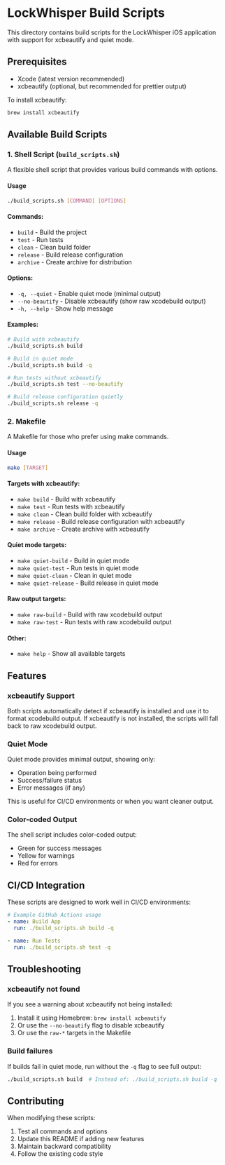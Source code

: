 # LockWhisper Build Scripts

This directory contains build scripts for the LockWhisper iOS application with support for xcbeautify and quiet mode.

## Prerequisites

- Xcode (latest version recommended)
- xcbeautify (optional, but recommended for prettier output)

To install xcbeautify:
```bash
brew install xcbeautify
```

## Available Build Scripts

### 1. Shell Script (`build_scripts.sh`)

A flexible shell script that provides various build commands with options.

#### Usage

```bash
./build_scripts.sh [COMMAND] [OPTIONS]
```

#### Commands:
- `build` - Build the project
- `test` - Run tests
- `clean` - Clean build folder
- `release` - Build release configuration
- `archive` - Create archive for distribution

#### Options:
- `-q, --quiet` - Enable quiet mode (minimal output)
- `--no-beautify` - Disable xcbeautify (show raw xcodebuild output)
- `-h, --help` - Show help message

#### Examples:
```bash
# Build with xcbeautify
./build_scripts.sh build

# Build in quiet mode
./build_scripts.sh build -q

# Run tests without xcbeautify
./build_scripts.sh test --no-beautify

# Build release configuration quietly
./build_scripts.sh release -q
```

### 2. Makefile

A Makefile for those who prefer using make commands.

#### Usage

```bash
make [TARGET]
```

#### Targets with xcbeautify:
- `make build` - Build with xcbeautify
- `make test` - Run tests with xcbeautify
- `make clean` - Clean build folder with xcbeautify
- `make release` - Build release configuration with xcbeautify
- `make archive` - Create archive with xcbeautify

#### Quiet mode targets:
- `make quiet-build` - Build in quiet mode
- `make quiet-test` - Run tests in quiet mode
- `make quiet-clean` - Clean in quiet mode
- `make quiet-release` - Build release in quiet mode

#### Raw output targets:
- `make raw-build` - Build with raw xcodebuild output
- `make raw-test` - Run tests with raw xcodebuild output

#### Other:
- `make help` - Show all available targets

## Features

### xcbeautify Support

Both scripts automatically detect if xcbeautify is installed and use it to format xcodebuild output. If xcbeautify is not installed, the scripts will fall back to raw xcodebuild output.

### Quiet Mode

Quiet mode provides minimal output, showing only:
- Operation being performed
- Success/failure status
- Error messages (if any)

This is useful for CI/CD environments or when you want cleaner output.

### Color-coded Output

The shell script includes color-coded output:
- Green for success messages
- Yellow for warnings
- Red for errors

## CI/CD Integration

These scripts are designed to work well in CI/CD environments:

```yaml
# Example GitHub Actions usage
- name: Build App
  run: ./build_scripts.sh build -q

- name: Run Tests
  run: ./build_scripts.sh test -q
```

## Troubleshooting

### xcbeautify not found

If you see a warning about xcbeautify not being installed:
1. Install it using Homebrew: `brew install xcbeautify`
2. Or use the `--no-beautify` flag to disable xcbeautify
3. Or use the `raw-*` targets in the Makefile

### Build failures

If builds fail in quiet mode, run without the `-q` flag to see full output:
```bash
./build_scripts.sh build  # Instead of: ./build_scripts.sh build -q
```

## Contributing

When modifying these scripts:
1. Test all commands and options
2. Update this README if adding new features
3. Maintain backward compatibility
4. Follow the existing code style